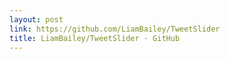 ```yaml
---
layout: post
link: https://github.com/LiamBailey/TweetSlider
title: LiamBailey/TweetSlider · GitHub
---
```

